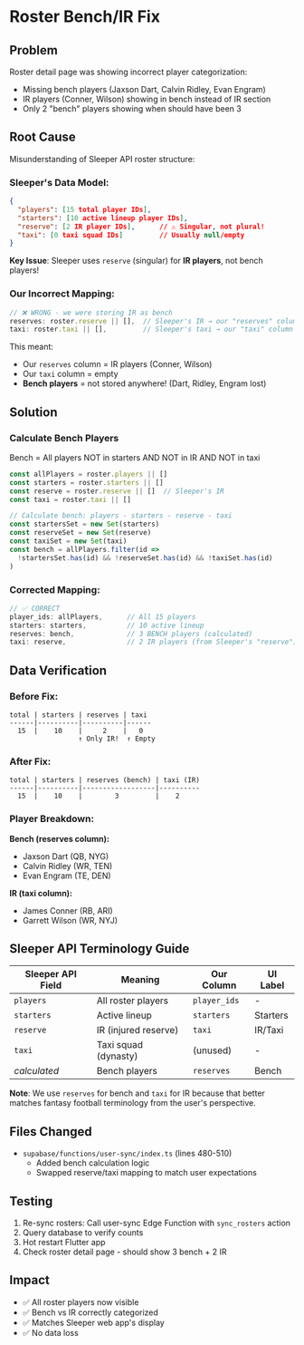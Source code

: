 # Roster Bench/IR Fix

## Problem
Roster detail page was showing incorrect player categorization:
- Missing bench players (Jaxson Dart, Calvin Ridley, Evan Engram)
- IR players (Conner, Wilson) showing in bench instead of IR section
- Only 2 "bench" players showing when should have been 3

## Root Cause
Misunderstanding of Sleeper API roster structure:

### Sleeper's Data Model:
```json
{
  "players": [15 total player IDs],
  "starters": [10 active lineup player IDs],
  "reserve": [2 IR player IDs],      // ⚠️ Singular, not plural!
  "taxi": [0 taxi squad IDs]         // Usually null/empty
}
```

**Key Issue**: Sleeper uses `reserve` (singular) for **IR players**, not bench players!

### Our Incorrect Mapping:
```typescript
// ❌ WRONG - we were storing IR as bench
reserves: roster.reserve || [],  // Sleeper's IR → our "reserves" column
taxi: roster.taxi || [],         // Sleeper's taxi → our "taxi" column
```

This meant:
- Our `reserves` column = IR players (Conner, Wilson)
- Our `taxi` column = empty
- **Bench players** = not stored anywhere! (Dart, Ridley, Engram lost)

## Solution

### Calculate Bench Players
Bench = All players NOT in starters AND NOT in IR AND NOT in taxi

```typescript
const allPlayers = roster.players || []
const starters = roster.starters || []
const reserve = roster.reserve || []  // Sleeper's IR
const taxi = roster.taxi || []

// Calculate bench: players - starters - reserve - taxi
const startersSet = new Set(starters)
const reserveSet = new Set(reserve)
const taxiSet = new Set(taxi)
const bench = allPlayers.filter(id => 
  !startersSet.has(id) && !reserveSet.has(id) && !taxiSet.has(id)
)
```

### Corrected Mapping:
```typescript
// ✅ CORRECT
player_ids: allPlayers,      // All 15 players
starters: starters,          // 10 active lineup
reserves: bench,             // 3 BENCH players (calculated)
taxi: reserve,               // 2 IR players (from Sleeper's "reserve")
```

## Data Verification

### Before Fix:
```
total | starters | reserves | taxi
------|----------|----------|------
  15  |    10    |     2    |   0
                 ↑ Only IR!  ↑ Empty
```

### After Fix:
```
total | starters | reserves (bench) | taxi (IR)
------|----------|------------------|----------
  15  |    10    |        3         |    2
```

### Player Breakdown:
**Bench (reserves column):**
- Jaxson Dart (QB, NYG)
- Calvin Ridley (WR, TEN)  
- Evan Engram (TE, DEN)

**IR (taxi column):**
- James Conner (RB, ARI)
- Garrett Wilson (WR, NYJ)

## Sleeper API Terminology Guide

| Sleeper API Field | Meaning | Our Column | UI Label |
|-------------------|---------|------------|----------|
| `players` | All roster players | `player_ids` | - |
| `starters` | Active lineup | `starters` | Starters |
| `reserve` | IR (injured reserve) | `taxi` | IR/Taxi |
| `taxi` | Taxi squad (dynasty) | (unused) | - |
| *calculated* | Bench players | `reserves` | Bench |

**Note**: We use `reserves` for bench and `taxi` for IR because that better matches fantasy football terminology from the user's perspective.

## Files Changed
- `supabase/functions/user-sync/index.ts` (lines 480-510)
  - Added bench calculation logic
  - Swapped reserve/taxi mapping to match user expectations

## Testing
1. Re-sync rosters: Call user-sync Edge Function with `sync_rosters` action
2. Query database to verify counts
3. Hot restart Flutter app
4. Check roster detail page - should show 3 bench + 2 IR

## Impact
- ✅ All roster players now visible
- ✅ Bench vs IR correctly categorized
- ✅ Matches Sleeper web app's display
- ✅ No data loss
